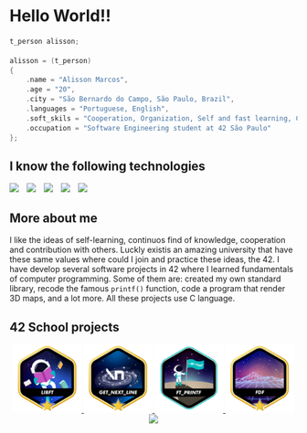 # Hello World!!

```c
t_person alisson;

alisson = (t_person)
{
	.name = "Alisson Marcos",
	.age = "20",
	.city = "São Bernardo do Campo, São Paulo, Brazil",
	.languages = "Portuguese, English",
	.soft_skils = "Cooperation, Organization, Self and fast learning, Comunication",
	.occupation = "Software Engineering student at 42 São Paulo"
};
```

## I know the following technologies

<img src="https://cdn.jsdelivr.net/gh/devicons/devicon/icons/c/c-original.svg" height="50px" style="margin-right:10px"/> <img src="https://cdn.jsdelivr.net/gh/devicons/devicon/icons/git/git-original.svg" height="50px" style="margin-right:10px"/> <img src="https://cdn.jsdelivr.net/gh/devicons/devicon/icons/github/github-original-wordmark.svg" height="50px" style="margin-right:10px"/> <img src="https://cdn.jsdelivr.net/gh/devicons/devicon/icons/linux/linux-original.svg" height="50px" style="margin-right:10px"/> <img src="https://cdn.jsdelivr.net/gh/devicons/devicon/icons/bash/bash-original.svg" height="50px" style="margin-right:10px"/>

## More about me

I like the ideas of self-learning, continuos find of knowledge, cooperation and contribution with others. Luckly existis an amazing university that have these same values where could I join and practice these ideas, the 42. I have develop several software projects in 42 where I learned fundamentals of computer programming. Some of them are: created my own standard library, recode the famous `printf()` function, code a program that render 3D maps, and a lot more. All these projects use C language.

## 42 School projects

<div align="center">
	<a href="https://github.com/alissonmarcs/Libft">
		<img src="images/libftm.png" height="120px">
	</a>
	<a href="https://github.com/alissonmarcs/get_next_line">
		<img src="images/get_next_linem.png" height="120px">
	</a>
	<a href="https://github.com/alissonmarcs/ft_printf">
		<img src="images/ft_printfe.png" height="120px">
	</a>
	<a href="https://github.com/alissonmarcs/fdf">
		<img src="images/fdfm.png" height="120px">
	</a>
	<a href="https://github.com/alissonmarcs/pipex">
		<img src="https://raw.githubusercontent.com/alissonmarcs/42-project-badges/main/badges/pipexm.png" height="120px">
	</a>
</div>





